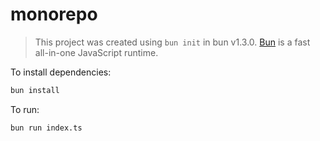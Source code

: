 # monorepo

> This project was created using `bun init` in bun v1.3.0. [Bun](https://bun.com) is a fast all-in-one JavaScript runtime.

To install dependencies:

```bash
bun install
```

To run:

```bash
bun run index.ts
```

